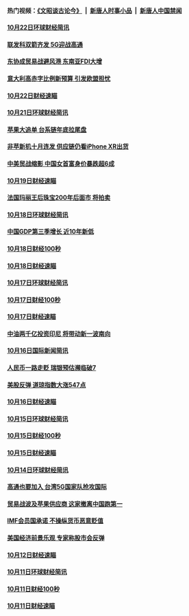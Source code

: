#### 热门视频：[《文昭谈古论今》](https://github.com/gfw-breaker/wenzhao/blob/master/README.md?t=10231833) &nbsp;|&nbsp; [新唐人时事小品](https://github.com/gfw-breaker/ntdtv-comedy/blob/master/README.md?t=10231833) &nbsp;|&nbsp; [新唐人中国禁闻](https://github.com/gfw-breaker/ntdtv-news/blob/master/README.md?t=10231833)

#### [10月22日环球财经简讯](../pages/news208/a1396479.md?t=10231833) 

#### [联发科双箭齐发 5G迎战高通](../pages/news208/a1396463.md?t=10231833) 

#### [东协成贸易战避风港 东南亚FDI大增](../pages/news208/a1396462.md?t=10231833) 

#### [意大利高赤字比例新预算 引发欧盟担忧](../pages/news208/a1396344.md?t=10231833) 

#### [10月22日财经速瞄](../pages/news208/a1396383.md?t=10231833) 

#### [10月21日环球财经简讯](../pages/news208/a1396338.md?t=10231833) 

#### [苹果大追单 台系链年底拉尾盘](../pages/news208/a1396320.md?t=10231833) 

#### [非苹新机十月连发 供应链仍看iPhone XR出货](../pages/news208/a1396220.md?t=10231833) 

#### [中美贸战缩影 中国女首富身价暴跌超6成](../pages/news208/a1396150.md?t=10231833) 

#### [10月19日财经速瞄](../pages/news208/a1396078.md?t=10231833) 

#### [法国玛丽王后珠宝200年后面市 将拍卖](../pages/news208/a1396074.md?t=10231833) 

#### [10月18日环球财经简讯](../pages/news208/a1396037.md?t=10231833) 

#### [中国GDP第三季增长 近10年新低](../pages/news208/a1396032.md?t=10231833) 

#### [10月18日财经100秒](../pages/news208/a1396017.md?t=10231833) 

#### [10月18日财经速瞄](../pages/news208/a1395923.md?t=10231833) 

#### [10月17日环球财经简讯](../pages/news208/a1395879.md?t=10231833) 

#### [10月17日财经100秒](../pages/news208/a1395862.md?t=10231833) 

#### [10月17日财经速瞄](../pages/news208/a1395794.md?t=10231833) 

#### [中油两千亿投资印尼 将带动新一波南向](../pages/news208/a1395728.md?t=10231833) 

#### [10月16日国际新闻简讯](../pages/news208/a1395726.md?t=10231833) 

#### [人民币一路走贬 瑞银预估濒临破7](../pages/news208/a1395619.md?t=10231833) 

#### [美股反弹 道琼指数大涨547点](../pages/news208/a1395665.md?t=10231833) 

#### [10月16日财经速瞄](../pages/news208/a1395646.md?t=10231833) 

#### [10月15日环球财经简讯](../pages/news208/a1395588.md?t=10231833) 

#### [10月15日财经100秒](../pages/news208/a1395569.md?t=10231833) 

#### [10月15日财经速瞄](../pages/news208/a1395499.md?t=10231833) 

#### [10月14日环球财经简讯](../pages/news208/a1395446.md?t=10231833) 

#### [高通也要加入 台湾5G国家队抢攻国际](../pages/news208/a1395415.md?t=10231833) 

#### [贸易战波及苹果供应商 这家撤离中国跑第一](../pages/news208/a1395254.md?t=10231833) 

#### [IMF会员国承诺  不操纵货币恶意贬值](../pages/news208/a1395274.md?t=10231833) 

#### [美国经济前景乐观 专家称股市会反弹](../pages/news208/a1395159.md?t=10231833) 

#### [10月12日财经速瞄](../pages/news208/a1395177.md?t=10231833) 

#### [10月11日环球财经简讯](../pages/news208/a1395122.md?t=10231833) 

#### [10月11日财经100秒](../pages/news208/a1395097.md?t=10231833) 

#### [10月11日财经速瞄](../pages/news208/a1395020.md?t=10231833) 

